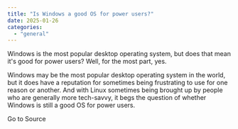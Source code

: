 ```yaml
---
title: "Is Windows a good OS for power users?"
date: 2025-01-26
categories: 
  - "general"
---
```


Windows is the most popular desktop operating system, but does that mean it's good for power users? Well, for the most part, yes.

Windows may be the most popular desktop operating system in the world, but it does have a reputation for sometimes being frustrating to use for one reason or another. And with Linux sometimes being brought up by people who are generally more tech-savvy, it begs the question of whether Windows is still a good OS for power users.

Go to Source
